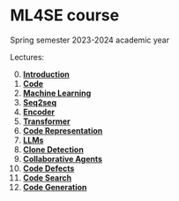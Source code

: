 # ML4SE course

Spring semester 2023-2024 academic year

Lectures:

0. [**Introduction**](00_introduction.ipynb)
1. [**Code**](01_code.ipynb)
2. [**Machine Learning**](02_machine_learning.ipynb)
3. [**Seq2seq**](03_seq2seq.ipynb)
4. [**Encoder**](04_encoder.ipynb)
5. [**Transformer**](05_transformer.ipynb)
6. [**Code Representation**](06_code_representation.ipynb)
7. [**LLMs**](07_llms.ipynb)
8. [**Clone Detection**](08_clone_detection.ipynb)
9. [**Collaborative Agents**](09_collaborative_agents.ipynb)
10. [**Code Defects**](10_code_defects.ipynb)
11. [**Code Search**](11_code_search.ipynb)
12. [**Code Generation**](12_code_generation.ipynb)
